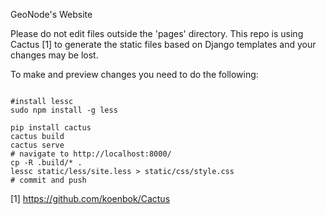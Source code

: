 GeoNode's Website

Please do not edit files outside the 'pages' directory. This repo is using Cactus [1] to generate the static files based on Django templates and your changes may be lost.

To make and preview changes you need to do the following:

```

#install lessc
sudo npm install -g less

pip install cactus
cactus build
cactus serve
# navigate to http://localhost:8000/
cp -R .build/* .
lessc static/less/site.less > static/css/style.css
# commit and push
```

[1] https://github.com/koenbok/Cactus
